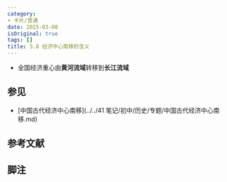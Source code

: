 ```yaml
---
category:
- 卡片/普通
date: 2025-03-08
isOriginal: true
tags: []
title: 3.8 经济中心南移的含义
---
```


- 全国经济重心由**黄河流域**转移到**长江流域**
## 参见
- [中国古代经济中心南移](../../41 笔记/初中/历史/专题/中国古代经济中心南移.md)
## 参考文献
## 脚注

